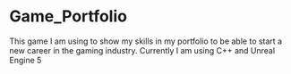 # Game_Portfolio
This game I am using to show my skills in my portfolio to be able to start a new career in the gaming industry.
Currently I am using C++ and Unreal Engine 5


























































